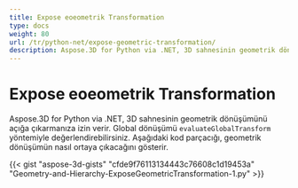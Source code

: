 ```yaml
---
title: Expose eoeometrik Transformation
type: docs
weight: 80
url: /tr/python-net/expose-geometric-transformation/
description: Aspose.3D for Python via .NET, 3D sahnesinin geometrik dönüşümünü açığa çıkarmanıza izin verir. Evaluateglobaltransform yöntemini kullanarak küresel dönüşümü değerlendirebilirsiniz.
---
```

#  **Expose eoeometrik Transformation**
Aspose.3D for Python via .NET, 3D sahnesinin geometrik dönüşümünü açığa çıkarmanıza izin verir. Global dönüşümü `evaluateGlobalTransform` yöntemiyle değerlendirebilirsiniz. Aşağıdaki kod parçacığı, geometrik dönüşümün nasıl ortaya çıkacağını gösterir.

{{< gist "aspose-3d-gists" "cfde9f76113134443c76608c1d19453a" "Geometry-and-Hierarchy-ExposeGeometricTransformation-1.py" >}}
